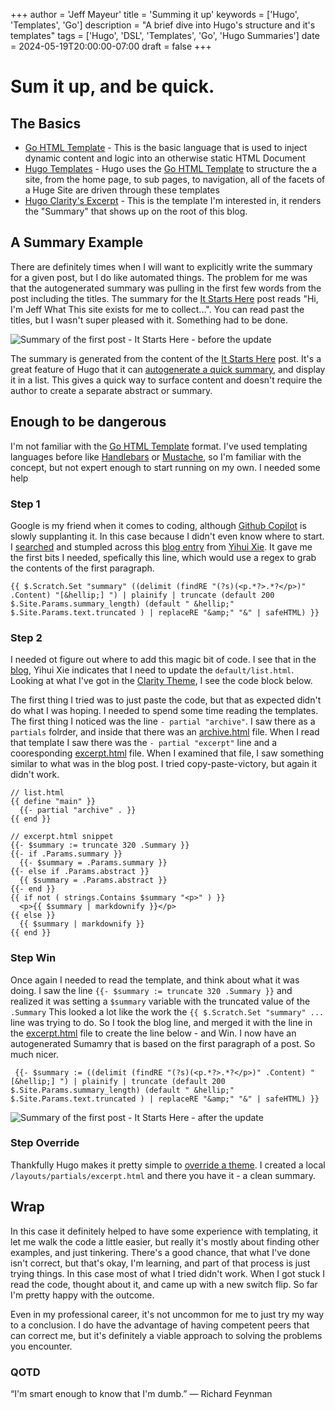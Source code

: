 +++
author = 'Jeff Mayeur'
title = 'Summing it up'
keywords = ['Hugo', 'Templates', 'Go']
description = "A brief dive into Hugo's structure and it's templates"
tags = ['Hugo', 'DSL', 'Templates', 'Go', 'Hugo Summaries']
date = 2024-05-19T20:00:00-07:00
draft = false
+++

# Sum it up, and be quick.

## The Basics

- [Go HTML Template](https://pkg.go.dev/html/template) - This is the basic language that is used to inject dynamic content and logic into an otherwise static HTML Document
- [Hugo Templates](https://gohugo.io/templates/) - Hugo uses the [Go HTML Template](https://pkg.go.dev/html/template) to structure the a site, from the home page, to sub pages, to navigation, all of the facets of a Huge Site are driven through these templates
- [Hugo Clarity's Excerpt](https://github.com/chipzoller/hugo-clarity/blob/master/layouts/partials/excerpt.html) - This is the template I'm interested in, it renders the "Summary" that shows up on the root of this blog.

## A Summary Example
There are definitely times when I will want to explicitly write the summary for a given post, but I do like automated things. The problem for me was that the autogenerated summary was pulling in the first few words from the post including the titles. The summary for the [It Starts Here](https://iguessthatworks.com/posts/it-starts-here/) post reads "Hi, I'm Jeff What This site exists for me to collect...". You can read past the titles, but I wasn't super pleased with it. Something had to be done.

![Summary of the first post - It Starts Here - before the update](/images/summing-it-up/summary_original.png)

The summary is generated from the content of the [It Starts Here](https://iguessthatworks.com/posts/it-starts-here/) post. It's a great feature of Hugo that it can [autogenerate a quick summary](https://gohugo.io/content-management/summaries/), and display it in a list. This gives a quick way to surface content and doesn't require the author to create a separate abstract or summary.


## Enough to be dangerous
I'm not familiar with the [Go HTML Template](https://pkg.go.dev/html/template) format. I've used templating languages before like [Handlebars](https://handlebarsjs.com) or [Mustache](https://mustache.github.io), so I'm familiar with the concept, but not expert enough to start running on my own. I needed some help

### Step 1
Google is my friend when it comes to coding, although [Github Copilot](https://github.com/features/copilot) is slowly supplanting it. In this case because I didn't even know where to start. I [searched](https://www.google.com/search?q=Hugo+summary+template) and stumpled across this [blog entry](https://yihui.org/en/2017/08/hugo-post-summary/) from [Yihui Xie](https://yihui.org/en/about/). It gave me the first bits I needed, spefically this line, which would use a regex to grab the contents of the first paragraph.
```
{{ $.Scratch.Set "summary" ((delimit (findRE "(?s)(<p.*?>.*?</p>)" .Content) "[&hellip;] ") | plainify | truncate (default 200 $.Site.Params.summary_length) (default " &hellip;" $.Site.Params.text.truncated ) | replaceRE "&amp;" "&" | safeHTML) }}
```

### Step 2
I needed ot figure out where to add this magic bit of code.  I see that in the [blog](https://yihui.org/en/2017/08/hugo-post-summary/), Yihui Xie indicates that I need to update the `default/list.html`. Looking at what I've got in the [Clarity Theme](https://github.com/chipzoller/hugo-clarity/blob/master/layouts/_default/list.html), I see the code block below. 

The first thing I tried was to just paste the code, but that as expected didn't do what I was hoping. I needed to spend some time reading the templates. The first thing I noticed was the line `- partial "archive"`. I saw there as a `partials` folrder, and inside that there was an [archive.html](https://github.com/chipzoller/hugo-clarity/blob/master/layouts/partials/archive.html) file. When I read that template I saw there was the `- partial "excerpt"` line and a cooresponding [excerpt.html](https://github.com/chipzoller/hugo-clarity/blob/master/layouts/partials/excerpt.html) file.  When I examined that file, I saw something similar to what was in the blog post. I tried copy-paste-victory, but again it didn't work.

```
// list.html
{{ define "main" }}
  {{- partial "archive" . }}
{{ end }}

// excerpt.html snippet
{{- $summary := truncate 320 .Summary }}
{{- if .Params.summary }}
  {{- $summary = .Params.summary }}
{{- else if .Params.abstract }}
  {{ $summary = .Params.abstract }}
{{- end }}
{{ if not ( strings.Contains $summary "<p>" ) }}
  <p>{{ $summary | markdownify }}</p>
{{ else }}
  {{ $summary | markdownify }}
{{ end }}
```

### Step Win
Once again I needed to read the template, and think about what it was doing.  I saw the line `{{- $summary := truncate 320 .Summary }}` and realized it was setting a `$summary` variable with the truncated value of the `.Summary` This looked a lot like the work the `{{ $.Scratch.Set "summary" ...` line was trying to do. So I took the blog line, and merged it with the line in the [excerpt.html](https://github.com/chipzoller/hugo-clarity/blob/master/layouts/partials/excerpt.html) file to create the line below - and Win. I now have an autogenerated Sumamry that is based on the first paragraph of a post. So much nicer.
```
 {{- $summary := ((delimit (findRE "(?s)(<p.*?>.*?</p>)" .Content) "[&hellip;] ") | plainify | truncate (default 200 $.Site.Params.summary_length) (default " &hellip;" $.Site.Params.text.truncated ) | replaceRE "&amp;" "&" | safeHTML) }}
```

![Summary of the first post - It Starts Here - after the update](/images/summing-it-up/summary.png)

### Step Override
Thankfully Hugo makes it pretty simple to [override a theme](https://bwaycer.github.io/hugo_tutorial.hugo/themes/customizing/).  I created a local `/layouts/partials/excerpt.html` and there you have it - a clean summary.

## Wrap
In this case it definitely helped to have some experience with templating, it let me walk the code a little easier, but really it's mostly about finding other examples, and just tinkering. There's a good chance, that what I've done isn't correct, but that's okay, I'm learning, and part of that process is just trying things. In this case most of what I tried didn't work. When I got stuck I read the code, thought about it, and came up with a new switch flip. So far I'm pretty happy with the outcome. 

Even in my professional career, it's not uncommon for me to just try my way to a conclusion. I do have the advantage of having competent peers that can correct me, but it's definitely a viable approach to solving the problems you encounter.

### QOTD
“I'm smart enough to know that I'm dumb.”
― Richard Feynman